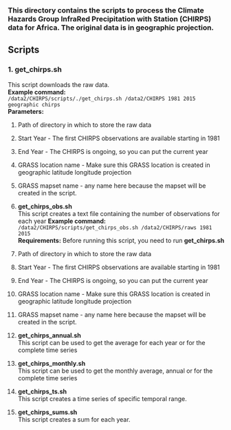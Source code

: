 ### This directory contains the scripts to process the Climate Hazards Group InfraRed Precipitation with Station (CHIRPS) data for Africa. The original data is in geographic projection.

## Scripts
### 1. **get_chirps.sh** <br/>
This script downloads the raw data. <br/>
**Example command:** <br/>
``
/data2/CHIRPS/scripts/./get_chirps.sh /data2/CHIRPS 1981 2015 geographic chirps
``<br/>
**Parameters:** <br/>
  1. Path of directory in which to store the raw data
  2. Start Year - The first CHIRPS observations are available starting in 1981
  3. End Year - The CHIRPS is ongoing, so you can put the current year
  4. GRASS location name - Make sure this GRASS location is created in geographic latitude longitude projection
  5. GRASS mapset name - any name here because the mapset will be created in the script.

2. **get_chirps_obs.sh** <br/>
This script creates a text file containing the number of observations for each year
**Example command:** <br/>
``
/data2/CHIRPS/scripts/get_chirps_obs.sh /data2/CHIRPS/raws 1981 2015
``<br/>
**Requirements:**
Before running this script, you need to run **get_chirps.sh** <br/>
  1. Path of directory in which to store the raw data
  2. Start Year - The first CHIRPS observations are available starting in 1981
  3. End Year - The CHIRPS is ongoing, so you can put the current year
  4. GRASS location name - Make sure this GRASS location is created in geographic latitude longitude projection
  5. GRASS mapset name - any name here because the mapset will be created in the script.
3. **get_chirps_annual.sh** <br/>
This script can be used to get the average for each year or for the complete time series
4. **get_chirps_monthly.sh** <br/>
This script can be used to get the monthly average, annual or for the complete time series
5. **get_chirps_ts.sh** <br/>
This script creates a time series of specific temporal range.
6. **get_chirps_sums.sh** <br/>
This script creates a sum for each year.

